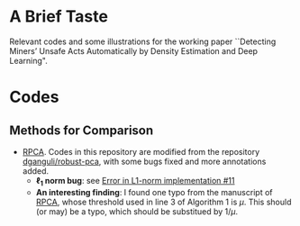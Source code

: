 # A Brief Taste

Relevant codes and some illustrations for the working paper ``Detecting Miners’ Unsafe Acts Automatically by Density Estimation and Deep Learning".



# Codes

## Methods for Comparison

- [RPCA](https://dl.acm.org/doi/abs/10.1145/1970392.1970395). Codes in this repository are modified from the repository [dganguli/robust-pca](https://github.com/dganguli/robust-pca), with some bugs fixed and more annotations added.
  - **$\ell_1$ norm bug**: see [Error in L1-norm implementation #11](https://github.com/dganguli/robust-pca/issues/11)
  - **An interesting finding**: I found one typo from the manuscript of [RPCA](https://dl.acm.org/doi/abs/10.1145/1970392.1970395), whose threshold used in line 3 of Algorithm 1 is $\mu$. This should (or may) be a typo, which should be substitued by $1/\mu$.


